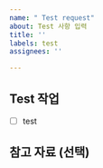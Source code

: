 ```yaml
---
name: " Test request"
about: Test 사항 입력
title: ''
labels: test
assignees: ''

---
```


## Test 작업
- [ ] test

## 참고 자료 (선택)
